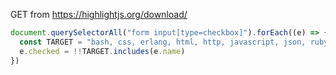 GET from https://highlightjs.org/download/

```js
document.querySelectorAll("form input[type=checkbox]").forEach((e) => {
  const TARGET = "bash, css, erlang, html, http, javascript, json, ruby, sh, sql, text, xml, yaml, cpp, go".split(", ").map((e) => `${e}.js`) // (x)sdp, (x)svg, (x)url
  e.checked = !!TARGET.includes(e.name)
})
```
